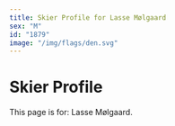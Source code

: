```yaml
---
title: Skier Profile for Lasse Mølgaard
sex: "M"
id: "1879"
image: "/img/flags/den.svg" 
---
```


# Skier Profile

This page is for: Lasse Mølgaard.
    